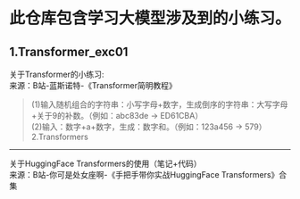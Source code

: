 此仓库包含学习大模型涉及到的小练习。
===
1.Transformer_exc01
---
关于Transformer的小练习:<br>
来源：B站-蓝斯诺特-《Transformer简明教程》<br>
>(1)输入随机组合的字符串：小写字母+数字，生成倒序的字符串：大写字母+关于9的补数。（例如：abc83de -> ED61CBA）<br>
>(2)输入：数字+a+数字，生成：数字和。（例如：123a456 -> 579）<br>
2.Transformers
---
关于HuggingFace Transformers的使用（笔记+代码）<br>
来源：B站-你可是处女座啊-《手把手带你实战HuggingFace Transformers》合集<br>
